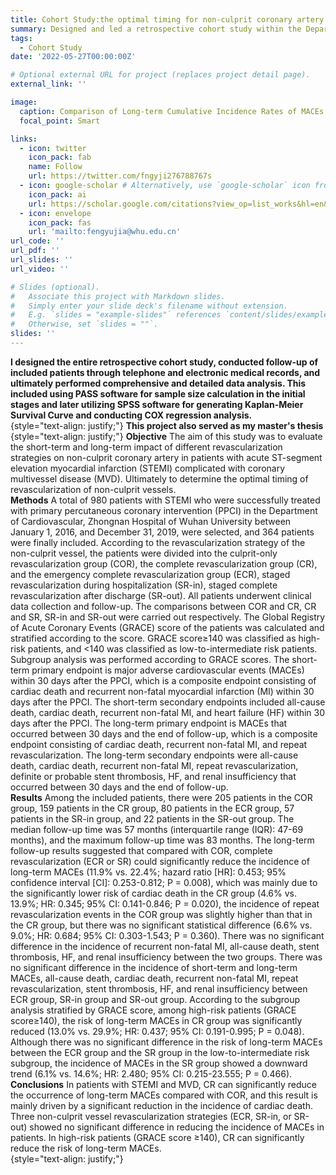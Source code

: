 ```yaml
---
title: Cohort Study:the optimal timing for non-culprit coronary artery PCI
summary: Designed and led a retrospective cohort study within the Department of Cardiovascular Medicine and enrolled 980 patients with STEMI who underwent primary percutaneous coronary intervention (PPCI) from January 1st, 2016 to December 31st, 2019. The study aimed to compare the impact of four strategies of non-culprit coronary artery intervention (i.e., CR, staged revascularization during hospitalization (SR-in), staged complete revascularization after discharge (SR-out), COR) on the long-term prognosis of patients
tags:
  - Cohort Study
date: '2022-05-27T00:00:00Z'

# Optional external URL for project (replaces project detail page).
external_link: ''

image:
  caption: Comparison of Long-term Cumulative Incidence Rates of MACEs between the COR Group (bule line) and the CR Group (red line)
  focal_point: Smart

links:
  - icon: twitter
    icon_pack: fab
    name: Follow
    url: https://twitter.com/fngyji276788767s
  - icon: google-scholar # Alternatively, use `google-scholar` icon from `ai` icon pack
    icon_pack: ai
    url: https://scholar.google.com/citations?view_op=list_works&hl=en&user=rXBaX0YAAAAJ&gmla=AP6z3OZCTstNTTjOK4o_cpHmS60fkZO-VKelMQXFbyeS6ItMH-cOvy5O54Egj0FUK3Kj9XQlXwDYza9MwK6VYCURCYbDkIwgEcSprvFVamQ
  - icon: envelope
    icon_pack: fas
    url: 'mailto:fengyujia@whu.edu.cn'
url_code: ''
url_pdf: ''
url_slides: ''
url_video: ''

# Slides (optional).
#   Associate this project with Markdown slides.
#   Simply enter your slide deck's filename without extension.
#   E.g. `slides = "example-slides"` references `content/slides/example-slides.md`.
#   Otherwise, set `slides = ""`.
slides: ''
---
```

**I designed the entire retrospective cohort study, conducted follow-up of included patients through telephone and electronic medical records, and ultimately performed comprehensive and detailed data analysis. This included using PASS software for sample size calculation in the initial stages and later utilizing SPSS software for generating Kaplan-Meier Survival Curve and conducting COX regression analysis.**   
{style="text-align: justify;"}
**This project also served as my master's thesis**
{style="text-align: justify;"}
**Objective**  The aim of this study was to evaluate the short-term and long-term impact of different revascularization strategies on non-culprit coronary artery in patients with acute ST-segment elevation myocardial infarction (STEMI) complicated with coronary multivessel disease (MVD). Ultimately to determine the optimal timing of revascularization of non-culprit vessels.  
**Methods**  A total of 980 patients with STEMI who were successfully treated with primary percutaneous coronary intervention (PPCI) in the Department of Cardiovascular, Zhongnan Hospital of Wuhan University between January 1, 2016, and December 31, 2019, were selected, and 364 patients were finally included. According to the revascularization strategy of the non-culprit vessel, the patients were divided into the culprit-only revascularization group (COR), the complete revascularization group (CR), and the emergency complete revascularization group (ECR), staged revascularization during hospitalization (SR-in), staged complete revascularization after discharge (SR-out). All patients underwent clinical data collection and follow-up. The comparisons between COR and CR, CR and SR, SR-in and SR-out were carried out respectively. The Global Registry of Acute Coronary Events (GRACE) score of the patients was calculated and stratified according to the score. GRACE score≥140 was classified as high-risk patients, and <140 was classified as low-to-intermediate risk patients. Subgroup analysis was performed according to GRACE scores. The short-term primary endpoint is major adverse cardiovascular events (MACEs) within 30 days after the PPCI, which is a composite endpoint consisting of cardiac death and recurrent non-fatal myocardial infarction (MI) within 30 days after the PPCI. The short-term secondary endpoints included all-cause death, cardiac death, recurrent non-fatal MI, and heart failure (HF) within 30 days after the PPCI. The long-term primary endpoint is MACEs that occurred between 30 days and the end of follow-up, which is a composite endpoint consisting of cardiac death, recurrent non-fatal MI, and repeat revascularization. The long-term secondary endpoints were all-cause death, cardiac death, recurrent non-fatal MI, repeat revascularization, definite or probable stent thrombosis, HF, and renal insufficiency that occurred between 30 days and the end of follow-up.  
**Results**  Among the included patients, there were 205 patients in the COR group, 159 patients in the CR group, 80 patients in the ECR group, 57 patients in the SR-in group, and 22 patients in the SR-out group. The median follow-up time was 57 months (interquartile range (IQR): 47-69 months), and the maximum follow-up time was 83 months. The long-term follow-up results suggested that compared with COR, complete revascularization (ECR or SR) could significantly reduce the incidence of long-term MACEs (11.9% vs. 22.4%; hazard ratio [HR]: 0.453; 95% confidence interval [CI]: 0.253-0.812; P = 0.008), which was mainly due to the significantly lower risk of cardiac death in the CR group (4.6% vs. 13.9%; HR: 0.345; 95% CI: 0.141-0.846; P = 0.020), the incidence of repeat revascularization events in the COR group was slightly higher than that in the CR group, but there was no significant statistical difference (6.6% vs. 9.0%; HR: 0.684; 95% CI: 0.303-1.543; P = 0.360). There was no significant difference in the incidence of recurrent non-fatal MI, all-cause death, stent thrombosis, HF, and renal insufficiency between the two groups. There was no significant difference in the incidence of short-term and long-term MACEs, all-cause death, cardiac death, recurrent non-fatal MI, repeat revascularization, stent thrombosis, HF, and renal insufficiency between ECR group, SR-in group and SR-out group. According to the subgroup analysis stratified by GRACE score, among high-risk patients (GRACE score≥140), the risk of long-term MACEs in CR group was significantly reduced (13.0% vs. 29.9%; HR: 0.437; 95% CI: 0.191-0.995; P = 0.048). Although there was no significant difference in the risk of long-term MACEs between the ECR group and the SR group in the low-to-intermediate risk subgroup, the incidence of MACEs in the SR group showed a downward trend (6.1% vs. 14.6%; HR: 2.480; 95% CI: 0.215-23.555; P = 0.466).  
**Conclusions**  In patients with STEMI and MVD, CR can significantly reduce the occurrence of long-term MACEs compared with COR, and this result is mainly driven by a significant reduction in the incidence of cardiac death. Three non-culprit vessel revascularization strategies (ECR, SR-in, or SR-out) showed no significant difference in reducing the incidence of MACEs in patients. In high-risk patients (GRACE score ≥140), CR can significantly reduce the risk of long-term MACEs.  
{style="text-align: justify;"}